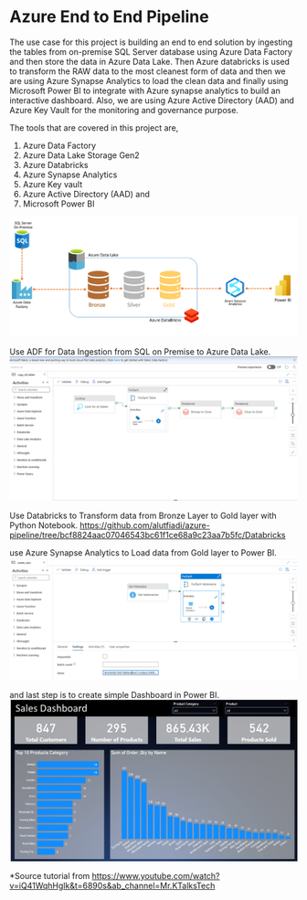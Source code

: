 # Azure End to End Pipeline
The use case for this project is building an end to end solution by ingesting the tables from on-premise SQL Server database using Azure Data Factory and then store the data in Azure Data Lake. Then Azure databricks is used to transform the RAW data to the most cleanest form of data and then we are using Azure Synapse Analytics to load the clean data and finally using Microsoft Power BI to integrate with Azure synapse analytics to build an interactive dashboard. Also, we are using Azure Active Directory (AAD) and Azure Key Vault for the monitoring and governance purpose. 

The tools that are covered in this project are,

1. Azure Data Factory
2. Azure Data Lake Storage Gen2
3. Azure Databricks
4. Azure Synapse Analytics
5. Azure Key vault
6. Azure Active Directory (AAD) and
7. Microsoft Power BI

![End to End Azure Data Engineering.](azure-end-to-end.png)

Use ADF for Data Ingestion from SQL on Premise to Azure Data Lake.
![ADF for Data Ingestion.](adf-pipline.png)

Use Databricks to Transform data from Bronze Layer to Gold layer with Python Notebook. 
https://github.com/alutfiadi/azure-pipeline/tree/bcf8824aac07046543bc61f1ce68a9c23aa7b5fc/Databricks 

use Azure Synapse Analytics to Load data from Gold layer to Power BI.
![ Azure Synapse Analytic.](syn-pipeline.png)

and last step is to create simple Dashboard in Power BI.
![Dashboard.](powerbi.png)


*Source tutorial from https://www.youtube.com/watch?v=iQ41WqhHglk&t=6890s&ab_channel=Mr.KTalksTech 
